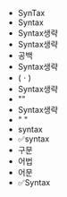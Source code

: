 - SynTax
- Syntax
- Syntax생략
- Syntax생략
- 공백
- Syntax생략
- (ㆍ)
- Syntax생략
- ""
- Syntax생략
- " "
- syntax
- ✅syntax
- 구문
- 어법
- 어문
- ✅Syntax